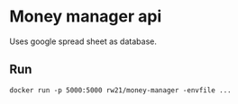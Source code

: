 # Money manager api

Uses google spread sheet as database.

## Run

```
docker run -p 5000:5000 rw21/money-manager -envfile ...
```
